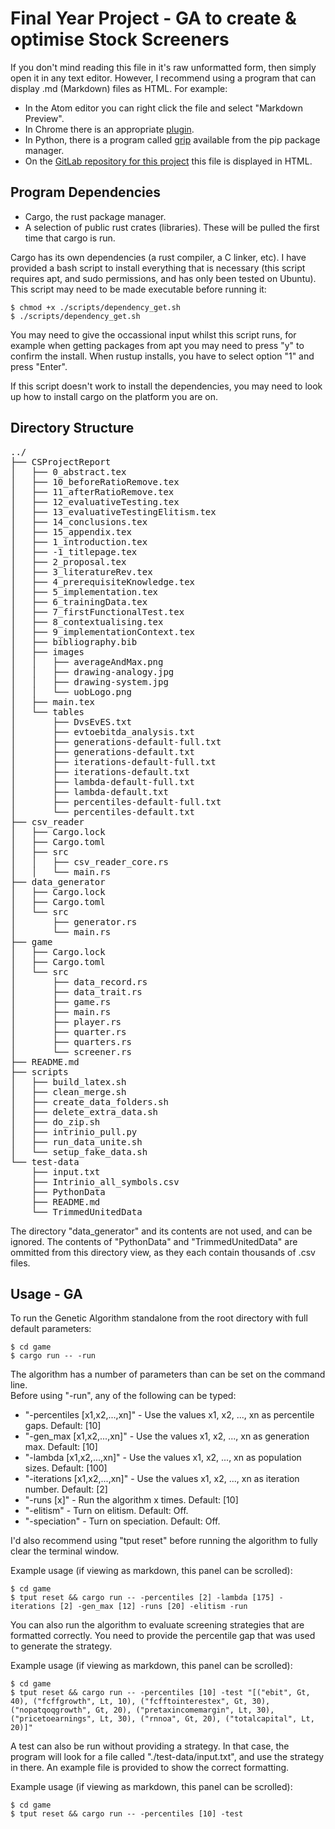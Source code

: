 Final Year Project - GA to create & optimise Stock Screeners
===============================================

If you don't mind reading this file in it's raw unformatted form, then simply open it in any text editor. However, I recommend using a program that can display .md (Markdown) files as HTML. For example:

* In the Atom editor you can right click the file and select "Markdown Preview".
* In Chrome there is an appropriate [plugin](https://chrome.google.com/webstore/detail/markdown-preview-plus/febilkbfcbhebfnokafefeacimjdckgl).
* In Python, there is a program called [grip](https://pypi.org/project/grip/) available from the pip package manager.
* On the [GitLab repository for this project](https://git-teaching.cs.bham.ac.uk/mod-ug-proj-2018/dxw407) this file is displayed in HTML.

Program Dependencies
------------
* Cargo, the rust package manager.
* A selection of public rust crates (libraries). These will be pulled the first time that cargo is run.

Cargo has its own dependencies (a rust compiler, a C linker, etc). I have provided a bash script to install everything that is necessary (this script requires apt, and sudo permissions, and has only been tested on Ubuntu). This script may need to be made executable before running it:

```console
$ chmod +x ./scripts/dependency_get.sh
$ ./scripts/dependency_get.sh
```

You may need to give the occassional input whilst this script runs, for example when getting packages from apt you may need to press "y" to confirm the install. When rustup installs, you have to select option "1" and press "Enter".

If this script doesn't work to install the dependencies, you may need to look up how to install cargo on the platform you are on.

Directory Structure
--------------
<pre>
../
├── CSProjectReport  
│   ├── 0_abstract.tex  
│   ├── 10_beforeRatioRemove.tex  
│   ├── 11_afterRatioRemove.tex  
│   ├── 12_evaluativeTesting.tex  
│   ├── 13_evaluativeTestingElitism.tex  
│   ├── 14_conclusions.tex  
│   ├── 15_appendix.tex  
│   ├── 1_introduction.tex  
│   ├── -1_titlepage.tex  
│   ├── 2_proposal.tex  
│   ├── 3_literatureRev.tex  
│   ├── 4_prerequisiteKnowledge.tex  
│   ├── 5_implementation.tex  
│   ├── 6_trainingData.tex  
│   ├── 7_firstFunctionalTest.tex  
│   ├── 8_contextualising.tex  
│   ├── 9_implementationContext.tex  
│   ├── bibliography.bib  
│   ├── images  
│   │   ├── averageAndMax.png  
│   │   ├── drawing-analogy.jpg  
│   │   ├── drawing-system.jpg  
│   │   └── uobLogo.png  
│   ├── main.tex  
│   └── tables  
│       ├── DvsEvES.txt  
│       ├── evtoebitda_analysis.txt  
│       ├── generations-default-full.txt  
│       ├── generations-default.txt  
│       ├── iterations-default-full.txt  
│       ├── iterations-default.txt  
│       ├── lambda-default-full.txt  
│       ├── lambda-default.txt  
│       ├── percentiles-default-full.txt  
│       └── percentiles-default.txt  
├── csv_reader  
│   ├── Cargo.lock  
│   ├── Cargo.toml  
│   ├── src  
│   │   ├── csv_reader_core.rs  
│   │   └── main.rs  
├── data_generator  
│   ├── Cargo.lock  
│   ├── Cargo.toml  
│   └── src  
│       ├── generator.rs  
│       └── main.rs  
├── game  
│   ├── Cargo.lock  
│   ├── Cargo.toml  
│   └── src  
│       ├── data_record.rs  
│       ├── data_trait.rs  
│       ├── game.rs  
│       ├── main.rs  
│       ├── player.rs  
│       ├── quarter.rs  
│       ├── quarters.rs  
│       └── screener.rs  
├── README.md  
├── scripts  
│   ├── build_latex.sh  
│   ├── clean_merge.sh  
│   ├── create_data_folders.sh  
│   ├── delete_extra_data.sh  
│   ├── do_zip.sh  
│   ├── intrinio_pull.py  
│   ├── run_data_unite.sh  
│   └── setup_fake_data.sh  
└── test-data  
    ├── input.txt  
    ├── Intrinio_all_symbols.csv  
    ├── PythonData  
    ├── README.md  
    └── TrimmedUnitedData  
</pre>

The directory "data_generator" and its contents are not used, and can be ignored. The contents of "PythonData" and "TrimmedUnitedData" are ommitted from this directory view, as they each contain thousands of .csv files.

Usage - GA
----------

To run the Genetic Algorithm standalone from the root directory with full default parameters:

```console
$ cd game
$ cargo run -- -run
```

The algorithm has a number of parameters than can be set on the command line.  
Before using "-run", any of the following can be typed:
* "-percentiles [x1,x2,...,xn]" - Use the values x1, x2, ..., xn as percentile gaps. Default: [10]
* "-gen_max [x1,x2,...,xn]" - Use the values x1, x2, ..., xn as generation max. Default: [10]
* "-lambda [x1,x2,...,xn]" - Use the values x1, x2, ..., xn as population sizes. Default: [100]
* "-iterations [x1,x2,...,xn]" - Use the values x1, x2, ..., xn as iteration number. Default: [2]
* "-runs [x]" - Run the algorithm x times. Default: [10]
* "-elitism" - Turn on elitism. Default: Off.
* "-speciation" - Turn on speciation. Default: Off.

I'd also recommend using "tput reset" before running the algorithm to fully clear the terminal window.

Example usage (if viewing as markdown, this panel can be scrolled):
```console
$ cd game
$ tput reset && cargo run -- -percentiles [2] -lambda [175] -iterations [2] -gen_max [12] -runs [20] -elitism -run
```

You can also run the algorithm to evaluate screening strategies that are formatted correctly. You need to provide the percentile gap that was used to generate the strategy.

Example usage (if viewing as markdown, this panel can be scrolled):
```console
$ cd game
$ tput reset && cargo run -- -percentiles [10] -test "[("ebit", Gt, 40), ("fcffgrowth", Lt, 10), ("fcfftointerestex", Gt, 30), ("nopatqoqgrowth", Gt, 20), ("pretaxincomemargin", Lt, 30), ("pricetoearnings", Lt, 30), ("rnnoa", Gt, 20), ("totalcapital", Lt, 20)]"
```

A test can also be run without providing a strategy. In that case, the program will look for a file called "./test-data/input.txt", and use the strategy in there. An example file is provided to show the correct formatting.

Example usage (if viewing as markdown, this panel can be scrolled):
```console
$ cd game
$ tput reset && cargo run -- -percentiles [10] -test
```

